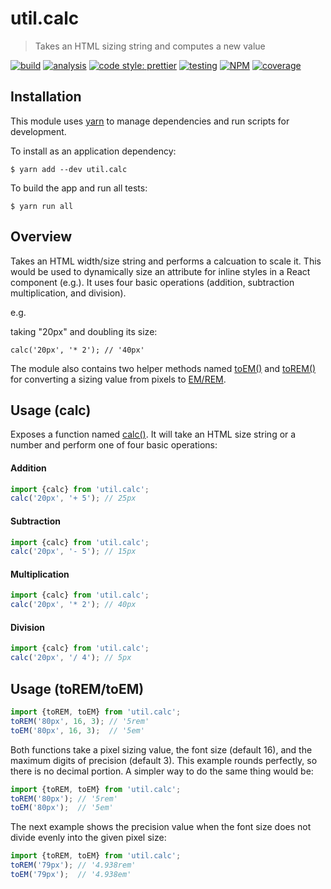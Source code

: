 # util.calc

> Takes an HTML sizing string and computes a new value

[![build](https://circleci.com/gh/jmquigley/util.calc/tree/master.svg?style=shield)](https://circleci.com/gh/jmquigley/util.calc/tree/master)
[![analysis](https://img.shields.io/badge/analysis-tslint-9cf.svg)](https://palantir.github.io/tslint/)
[![code style: prettier](https://img.shields.io/badge/code_style-prettier-ff69b4.svg?style=flat-square)](https://github.com/prettier/prettier)
[![testing](https://img.shields.io/badge/testing-jest-blue.svg)](https://facebook.github.io/jest/)
[![NPM](https://img.shields.io/npm/v/util.calc.svg)](https://www.npmjs.com/package/util.calc)
[![coverage](https://coveralls.io/repos/github/jmquigley/util.calc/badge.svg?branch=master)](https://coveralls.io/github/jmquigley/util.calc?branch=master)


## Installation

This module uses [yarn](https://yarnpkg.com/en/) to manage dependencies and run scripts for development.

To install as an application dependency:
```
$ yarn add --dev util.calc
```

To build the app and run all tests:
```
$ yarn run all
```


## Overview
Takes an HTML width/size string and performs a calcuation to scale it.  This would be used to dynamically size an attribute for inline styles in a React component (e.g.).  It uses four basic operations (addition, subtraction multiplication, and division).

e.g.

taking "20px" and doubling its size:

```javascxript
calc('20px', '* 2'); // '40px'
```

The module also contains two helper methods named [toEM()](docs/index.md#toEM) and [toREM()](docs/index.md#toREM) for converting a sizing value from pixels to [EM/REM](https://zellwk.com/blog/rem-vs-em/).


## Usage (calc)
Exposes a function named [calc()](docs/index.md#calc).  It will take an HTML size string or a number and perform one of four basic operations:


#### Addition

```javascript
import {calc} from 'util.calc';
calc('20px', '+ 5'); // 25px
```

#### Subtraction

```javascript
import {calc} from 'util.calc';
calc('20px', '- 5'); // 15px
```

#### Multiplication

```javascript
import {calc} from 'util.calc';
calc('20px', '* 2'); // 40px
```

#### Division

```javascript
import {calc} from 'util.calc';
calc('20px', '/ 4'); // 5px
```

## Usage (toREM/toEM)

```javascript
import {toREM, toEM} from 'util.calc';
toREM('80px', 16, 3); // '5rem'
toEM('80px', 16, 3);  // '5em'
```

Both functions take a pixel sizing value, the font size (default 16), and the maximum digits of precision (default 3).  This example rounds perfectly, so there is no decimal portion.  A simpler way to do the same thing would be:

```javascript
import {toREM, toEM} from 'util.calc';
toREM('80px'); // '5rem'
toEM('80px');  // '5em'
```

The next example shows the precision value when the font size does not divide evenly into the given pixel size:

```javascript
import {toREM, toEM} from 'util.calc';
toREM('79px'); // '4.938rem'
toEM('79px');  // '4.938em'
```

